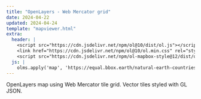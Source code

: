 ```yaml
---
title: "OpenLayers - Web Mercator grid"
date: 2024-04-22
updated: 2024-04-24
template: "mapviewer.html"
extra:
  header: |
    <script src="https://cdn.jsdelivr.net/npm/ol@10/dist/ol.js"></script>
    <link href="https://cdn.jsdelivr.net/npm/ol@10/ol.min.css" rel="stylesheet">
    <script src="https://cdn.jsdelivr.net/npm/ol-mapbox-style@12/dist/olms.js"></script>
  js: |
    olms.apply('map', 'https://equal.bbox.earth/natural-earth-countries-style.json');
---
```


OpenLayers map using Web Mercator tile grid. Vector tiles styled with GL JSON.
